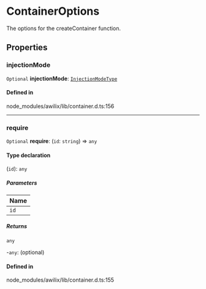 # ContainerOptions

The options for the createContainer function.

## Properties

### injectionMode

 `Optional` **injectionMode**: [`InjectionModeType`](../index.md#injectionmodetype)

#### Defined in

node_modules/awilix/lib/container.d.ts:156

___

### require

 `Optional` **require**: (`id`: `string`) => `any`

#### Type declaration

(`id`): `any`

##### Parameters

| Name |
| :------ |
| `id` | `string` |

##### Returns

`any`

-`any`: (optional) 

#### Defined in

node_modules/awilix/lib/container.d.ts:155
